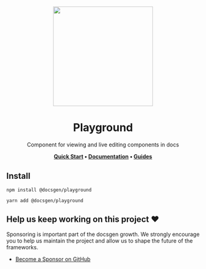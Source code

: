<h1 align="center">

  <img src="../../assets/logo-bg-black.svg" width="260px" />

</h1>

<div align="center">

# Playground

Component for viewing and live editing components in docs

**[Quick Start](https://docsgen.dev/) • [Documentation](https://docs.docsgen.dev/) •
[Guides](https://docs.docsgen.dev/guides)**

</div>

## Install

```
npm install @docsgen/playground
```

```
yarn add @docsgen/playground
```

## Help us keep working on this project ❤️

Sponsoring is important part of the docsgen growth. We strongly encourage you to help us maintain the project and allow us
to shape the future of the frameworks.

- [Become a Sponsor on GitHub](https://github.com/sponsors/prc5)
